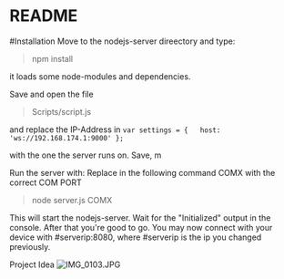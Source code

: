 # README #

#Installation
Move to the nodejs-server direectory and type:

> npm install

it loads some node-modules and dependencies. 

Save and open the file

> Scripts/script.js

and replace the IP-Address in 
`var settings = {	host: 'ws://192.168.174.1:9000'	};` 

with the one the server runs on. Save, m


Run the server with: 
Replace in the following command COMX with the correct COM PORT

> node server.js COMX

This will start the nodejs-server. Wait for the "Initialized" output in the console. After that you're good to go.
You may now connect with your device with #serverip:8080, where #serverip is the ip you changed previously.

Project Idea
![IMG_0103.JPG](https://bitbucket.org/repo/5Axey7/images/4171111834-IMG_0103.JPG)